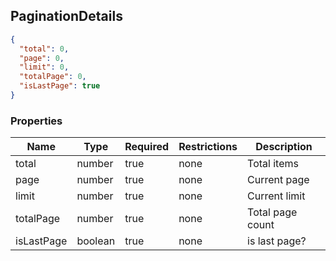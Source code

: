 <h2 id="tocS_PaginationDetails">PaginationDetails</h2>

<!-- backwards compatibility -->
<a id="schemapaginationdetails"></a>
<a id="schema_PaginationDetails"></a>
<a id="tocSpaginationdetails"></a>
<a id="tocspaginationdetails"></a>

```json
{
  "total": 0,
  "page": 0,
  "limit": 0,
  "totalPage": 0,
  "isLastPage": true
}

```

### Properties

|Name|Type|Required|Restrictions|Description|
|---|---|---|---|---|
|total|number|true|none|Total items|
|page|number|true|none|Current page|
|limit|number|true|none|Current limit|
|totalPage|number|true|none|Total page count|
|isLastPage|boolean|true|none|is last page?|


